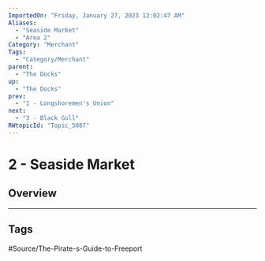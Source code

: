 ```yaml
---
ImportedOn: "Friday, January 27, 2023 12:02:47 AM"
Aliases:
  - "Seaside Market"
  - "Area 2"
Category: "Merchant"
Tags:
  - "Category/Merchant"
parent:
  - "The Docks"
up:
  - "The Docks"
prev:
  - "1 - Longshoremen's Union"
next:
  - "3 - Black Gull"
RWtopicId: "Topic_5087"
---
```

# 2 - Seaside Market
## Overview

---
## Tags
#Source/The-Pirate-s-Guide-to-Freeport


